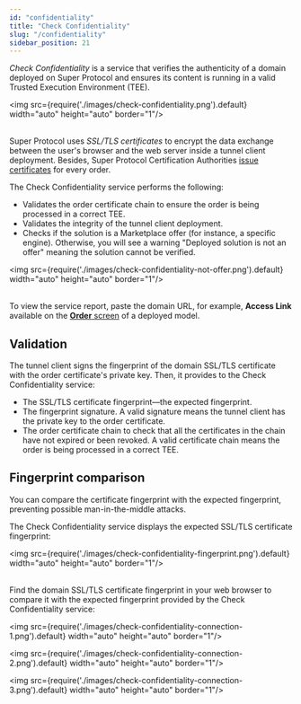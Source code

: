 ```yaml
---
id: "confidentiality"
title: "Check Confidentiality"
slug: "/confidentiality"
sidebar_position: 21
---
```


*Check Confidentiality* is a service that verifies the authenticity of a domain deployed on Super Protocol and ensures its content is running in a valid <a id="tee"><span className="dashed-underline">Trusted Execution Environment</span></a> (TEE).

<img src={require('./images/check-confidentiality.png').default} width="auto" height="auto" border="1"/>
<br/>
<br/>

Super Protocol uses *SSL/TLS certificates* to encrypt the data exchange between the user's browser and the web server inside a <a id="tunnel"><span className="dashed-underline">tunnel client</span></a> deployment. Besides, Super Protocol Certification Authorities [issue certificates](/fundamentals/certification) for every <a id="order"><span className="dashed-underline">order</span></a>.

The Check Confidentiality service performs the following:

- Validates the order certificate chain to ensure the order is being processed in a correct TEE.
- Validates the integrity of the tunnel client deployment.
- Checks if the <a id="solution"><span className="dashed-underline">solution</span></a> is a Marketplace <a id="offer"><span className="dashed-underline">offer</span></a> (for instance, a specific <a id="engine"><span className="dashed-underline">engine</span></a>). Otherwise, you will see a warning "Deployed solution is not an offer" meaning the solution cannot be verified.

<img src={require('./images/check-confidentiality-not-offer.png').default} width="auto" height="auto" border="1"/>
<br/>
<br/>

To view the service report, paste the domain URL, for example, **Access Link** available on the [**Order** screen](/marketplace/all-orders/order) of a deployed model.

## Validation

The tunnel client signs the fingerprint of the domain SSL/TLS certificate with the order certificate's private key. Then, it provides to the Check Confidentiality service:

- The SSL/TLS certificate fingerprint—the expected fingerprint.
- The fingerprint signature. A valid signature means the tunnel client has the private key to the order certificate.
- The order certificate chain to check that all the certificates in the chain have not expired or been revoked. A valid certificate chain means the order is being processed in a correct TEE.

## Fingerprint comparison

You can compare the certificate fingerprint with the expected fingerprint, preventing possible man-in-the-middle attacks.

The Check Confidentiality service displays the expected SSL/TLS certificate fingerprint:

<img src={require('./images/check-confidentiality-fingerprint.png').default} width="auto" height="auto" border="1"/>
<br/>
<br/>

Find the domain SSL/TLS certificate fingerprint in your web browser to compare it with the expected fingerprint provided by the Check Confidentiality service:

<img src={require('./images/check-confidentiality-connection-1.png').default} width="auto" height="auto" border="1"/>
<br/>

<img src={require('./images/check-confidentiality-connection-2.png').default} width="auto" height="auto" border="1"/>
<br/>

<img src={require('./images/check-confidentiality-connection-3.png').default} width="auto" height="auto" border="1"/>
